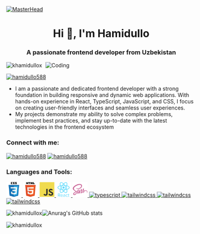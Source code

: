 [![MasterHead](https://miro.medium.com/v2/resize:fit:679/1*L_QoAG863l8QvqxpNyBiqw.gif)](https://rishavchanda.io)
<h1 align="center">Hi 👋, I'm Hamidullo</h1>
<h3 align="center">A passionate frontend developer from Uzbekistan</h3>
<img
  loop
  align="right"
  alt="Coding"
  width="400"
  src="https://miro.medium.com/v2/resize:fit:1360/0*7Q3yvSIv_t0ioJ-Z.gif"
/>

<p align="left">
  <img
    src="https://komarev.com/ghpvc/?username=khamidullox&label=Profile%20views&color=0e75b6&style=flat"
    alt="khamidullox"
  />
</p>

<p align="left">
  <a href="https://twitter.com/hamidullo588" target="blank"
    ><img
      src="https://img.shields.io/twitter/follow/hamidullo588?logo=twitter&style=for-the-badge"
      alt="hamidullo588"
  /></a>
</p>

- I am a passionate and dedicated frontend developer with a strong foundation in building responsive and dynamic web applications. With hands-on experience in React, TypeScript, JavaScript, and CSS, I focus on creating user-friendly interfaces and seamless user experiences. 
- My projects demonstrate my ability to solve complex problems, implement best practices, and stay up-to-date with the latest technologies in the frontend ecosystem

<h3 align="left">Connect with me:</h3>
<p align="left">
  <a href="https://twitter.com/hamidullo588" target="blank"
    ><img
      align="center"
      src="https://raw.githubusercontent.com/rahuldkjain/github-profile-readme-generator/master/src/images/icons/Social/twitter.svg"
      alt="hamidullo588"
      height="30"
      width="40"
  /></a>
  <a href="https://instagram.com/hamidullo588" target="blank"
    ><img
      align="center"
      src="https://raw.githubusercontent.com/rahuldkjain/github-profile-readme-generator/master/src/images/icons/Social/instagram.svg"
      alt="hamidullo588"
      height="30"
      width="40"
  /></a>
</p>

<h3 align="left">Languages and Tools:</h3>
<p align="left">
  <a href="https://www.w3schools.com/css/" target="_blank" rel="noreferrer">
    <img
      src="https://raw.githubusercontent.com/devicons/devicon/master/icons/css3/css3-original-wordmark.svg"
      alt="css3"
      width="40"
      height="40"
    />
  </a>
  <a href="https://www.w3.org/html/" target="_blank" rel="noreferrer">
    <img
      src="https://raw.githubusercontent.com/devicons/devicon/master/icons/html5/html5-original-wordmark.svg"
      alt="html5"
      width="40"
      height="40"
    />
  </a>
  <a
    href="https://developer.mozilla.org/en-US/docs/Web/JavaScript"
    target="_blank"
    rel="noreferrer"
  >
    <img
      src="https://raw.githubusercontent.com/devicons/devicon/master/icons/javascript/javascript-original.svg"
      alt="javascript"
      width="40"
      height="40"
    />
  </a>
  <a href="https://reactjs.org/" target="_blank" rel="noreferrer">
    <img
      src="https://raw.githubusercontent.com/devicons/devicon/master/icons/react/react-original-wordmark.svg"
      alt="react"
      width="40"
      height="40"
    />
  </a>
  <a href="https://sass-lang.com" target="_blank" rel="noreferrer">
    <img
      src="https://raw.githubusercontent.com/devicons/devicon/master/icons/sass/sass-original.svg"
      alt="sass"
      width="40"
      height="40"
    />
  </a>
  <a href="https://www.typescriptlang.org/">
    <img
      src="https://upload.wikimedia.org/wikipedia/commons/thumb/4/4c/Typescript_logo_2020.svg/2048px-Typescript_logo_2020.svg.png"
      alt="typescript"
      width="40"
      height="40"
    />
  </a>
  <a href="https://tailwindcss.com/">
    <img
      src="https://encrypted-tbn0.gstatic.com/images?q=tbn:ANd9GcQM_7F3i33mMNr4giX8B2mwy1yl4_QLKtuINA&s"
      alt="tailwindcss"
      width="40"
      height="40"
    />
  </a>
  <a href="https://nextjs.org/">
    <img
      src="https://cdn.worldvectorlogo.com/logos/next-js.svg"
      alt="tailwindcss"
      width="40"
      height="40"
    />
  </a>
  <a href="https://redux.js.org/">
    <img
      src="https://raw.githubusercontent.com/reduxjs/redux/master/logo/logo.png"
      alt="tailwindcss"
      width="40"
      height="40"
    />
  </a>
</p>

<p>
  <img
    align="left"
    src="https://github-readme-stats.vercel.app/api/top-langs?username=khamidullox&show_icons=true&locale=en&layout=compact&show_icons=true&theme=transparent"
    alt="khamidullox"
  />
</p>

<!--https://github.com/anuraghazra/github-readme-stats-->
![Anurag's GitHub
stats](https://github-readme-stats.vercel.app/api?username=khamidullox&show_icons=true&theme=transparent)

<p>
  <img
    align="center"
    src="https://github-readme-streak-stats.herokuapp.com/?user=khamidullox&show_icons=true&theme=transparent"
    alt="khamidullox"
  />
</p>
